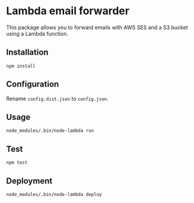 # Lambda email forwarder

This package allows you to forward emails with AWS SES and a S3 bucket using a Lambda function.

## Installation
 
    npm install

## Configuration

Rename `config.dist.json` to `config.json`.

## Usage

    node_modules/.bin/node-lambda run
    
## Test

    npm test
    
## Deployment

    node_modules/.bin/node-lambda deploy
